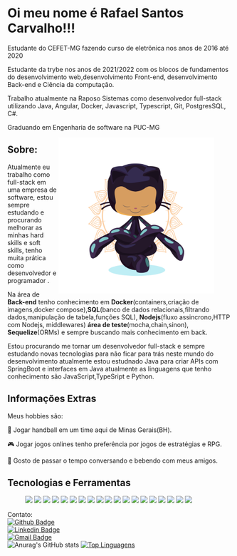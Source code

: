 <h1>Oi meu nome é Rafael Santos Carvalho!!!</h1>

<p>Estudante do CEFET-MG fazendo curso de eletrônica nos anos de 2016 até 2020</p>
<p>Estudante da trybe nos anos de 2021/2022 com os blocos de fundamentos do desenvolvimento web,desenvolvimento Front-end, desenvolvimento Back-end e Ciência da computação.</p>
<p>Trabalho atualmente na Raposo Sistemas como desenvolvedor full-stack utilizando Java, Angular, Docker, Javascript, Typescript, Git, PostgresSQL, C#.</p>
<p>Graduando em Engenharia de software na PUC-MG</p>

<figure>
  <img alt="Imgprofile" align="right" src="yogitocat.png" width=350px />
</figure>

<section>
  <h2>Sobre:</h2>
  <p>Atualmente eu trabalho como full-stack em uma empresa de software, estou sempre estudando e procurando melhorar as minhas hard skills e soft skills, tenho muita prática como desenvolvedor e programador . </p>
  <p>Na área de <strong>Back-end</strong> tenho conhecimento em <strong>Docker</strong>(containers,criação de imagens,docker compose),<strong>SQL</strong>(banco de dados relacionais,filtrando dados,manipulação de tabela,funções SQL), <strong>Nodejs</strong>(fluxo assincrono,HTTP com Nodejs, middlewares) <strong>área de teste</strong>(mocha,chain,sinon), <strong>Sequelize</strong>(ORMs) e sempre buscando mais conhecimento em back.</p>
  <p>Estou procurando me tornar um desenvolvedor full-stack e sempre estudando novas tecnologias para não ficar para trás neste mundo do desenvolvimento atualmente estou estudnado Java para criar APIs com SpringBoot e interfaces em Java atualmente as linguagens que tenho conhecimento são JavaScript,TypeSript e Python.</p>
</section>

<section>
  <h2>Informações Extras</h2>
  <p>Meus hobbies são:</p>
  <p>🤾 Jogar handball em um time aqui de Minas Gerais(BH).</p>
  <p>🎮 Jogar jogos onlines tenho preferência por jogos de estratégias e RPG.</p>
  <p>🍺 Gosto de passar o tempo conversando e bebendo com meus amigos. </p>
</section>
<section>
  <h2>Tecnologias e Ferramentas</h2>
  <figure>
    <img width=90px src="https://upload.wikimedia.org/wikipedia/commons/3/35/Tux.svg"/>
    <img width=100px src="https://upload.wikimedia.org/wikipedia/commons/6/61/HTML5_logo_and_wordmark.svg"/>
    <img width=175px src="https://marcas-logos.net/wp-content/uploads/2020/11/JavaScript-logo.png"/>
    <img width=80px src="https://logodownload.org/wp-content/uploads/2017/04/css-3-logo.png"/>
    <img width=100px src="https://git-scm.com/images/logos/logomark-orange@2x.png" />
    <img width=100px src="https://upload.wikimedia.org/wikipedia/commons/a/a7/React-icon.svg" />
    <img width=100px src="https://d33wubrfki0l68.cloudfront.net/0834d0215db51e91525a25acf97433051f280f2f/c30f5/img/redux.svg" />
    <img width=100px src="https://encrypted-tbn0.gstatic.com/images?q=tbn:ANd9GcSBwzWqFVu66ck-2u_nDBgLTZbR3cNjpUCbWg&s" />
    <img width=120px src="https://maisgeek.com/wp-content/uploads/2021/07/075c8694.jpeg" />
    <img width=120px src="https://jestjs.io/pt-BR/img/opengraph.png" />
    <img width=120px src="https://i0.wp.com/podprogramar.com.br/wp-content/uploads/2019/06/sql_.png" />
    <img width=120px src="https://www.portalgsti.com.br/media/uploads/marcomascarenhas/banco-de-dados-mysql.jpg" />
    <img width=185px src="https://marcofranssen.nl/images/681b1f62be27d6c8f99eb491c473786a4b716aab.png" />
    <img width=130px src="https://google.github.io/sqlcommenter/images/sequelize-logo.png" />
    <img width=140px src="https://www.ambientelivre.com.br/media/k2/items/cache/e9432fccf28a953514f077b86e5e657a_L.jpg" />
    <img width=120px src="https://upload.wikimedia.org/wikipedia/commons/thumb/0/0a/Python.svg/1200px-Python.svg.png" />
    <img width=140px src="https://www.infoescola.com/wp-content/uploads/2011/03/java.jpg" />
    <img width=130px src="https://upload.wikimedia.org/wikipedia/commons/thumb/4/4c/Typescript_logo_2020.svg/640px-Typescript_logo_2020.svg.png" />
    <img width=130px src="https://upload.wikimedia.org/wikipedia/commons/thumb/c/cf/Angular_full_color_logo.svg/250px-Angular_full_color_logo.svg.png" />
  </figure>
</section>

Contato: <br/>
[![Github Badge](https://img.shields.io/badge/GitHub-100000?style=for-the-badge&logo=github&logoColor=white)](https://github.com/Oieusouopi) <br/>
[![Linkedin Badge](https://img.shields.io/badge/-LinkedIn-blue?style=flat-square&logo=Linkedin&logoColor=white&link=https://www.linkedin.com/in/)](https://www.linkedin.com/in/rafael-santos-a84a35200/) <br/>
[![Gmail Badge](https://img.shields.io/badge/Gmail-D14836?style=for-the-badge&logo=gmail&logoColor=white)](mailto:rafasc866@gmail.com) <br/>
![Anurag's GitHub stats](https://github-readme-stats.vercel.app/api?username=Oieusouopi&show_icons=true&theme=dark)
[![Top Linguagens](https://github-readme-stats.vercel.app/api/top-langs/?username=Oieusouopi&layout=compact)](https://github.com/anuraghazra/github-readme-stats)  

